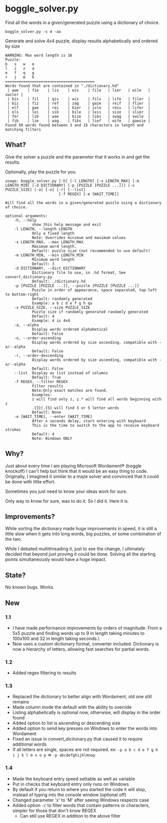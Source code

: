 # boggle_solver.py

Find all the words in a given/generated puzzle using a dictionary of choice.

```boggle_solver.py -s 4 -ao```

Generate and solve  4x4 puzzle, display results alphabetically and ordered by size

```
WARNING: Max word length is 16
Puzzle:
b   s   w   e
l   i   z   a
e   f   q   g
r   j   m   h
========================================
Words found that are contained in "./dictionary.hd"
 | awe    | fie    | lis    | wis    | file   | lier   | wile   | swiler |
 | bis    | fil    | qis    | wiz    | fils   | life   | filer  |
 | biz    | fiz    | ref    | zag    | gaze   | reif   | flier  |
 | elf    | gae    | rei    | bier   | isle   | reis   | lifer  |
 | els    | lei    | sib    | bile   | leis   | size   | slier  |
 | fer    | lib    | wae    | bize   | libs   | swag   | swile  |
 | fib    | lie    | wag    | fibs   | lief   | wife   | gawsie |
Found 50 words found between 3 and 16 characters in length and matching filters
```

## What?

Give the solver a puzzle and the parameter that it works in and get the results.

Optionally, play the puzzle for you.

```
usage: boggle_solver.py [-h] [-l LENGTH] [-x LENGTH_MAX] [-m LENGTH_MIN] [-d DICTIONARY] [-p [PUZZLE [PUZZLE ...]]] [-s PUZZLE_SIZE] [-a] [-o] [-r] [--list]
                        [-f REGEX] [-e [WAIT_TIME]]

Will find all the words in a given/generated puzzle using a dictionary of choice.

optional arguments:
    -h, --help
            show this help message and exit
    -l LENGTH, --length LENGTH
            Only a fixed length
            Note: Overrides minimum and maximum values
    -x LENGTH_MAX, --max LENGTH_MAX
            Maximum word length,
            Default: puzzle size (not recommended to use default)
    -m LENGTH_MIN, --min LENGTH_MIN
            Minimum word length
            Default: 3
    -d DICTIONARY, --dict DICTIONARY
            Dictionary file to use, in .hd format, See convert_dictionary.py
            Default: ./dictionary.hd
    -p [PUZZLE [PUZZLE ...]], --puzzle [PUZZLE [PUZZLE ...]]
            Puzzle in order of appearance, space separated, top-left to bottom-right
            Default: randomly generated
            Example: a b c d e f g h qu
    -s PUZZLE_SIZE, --size PUZZLE_SIZE
            Puzzle size if randomly generated randomly generated
            Default: 4
            Example: 4 is 4x4
    -a, --alpha
            Display words ordered alphabetical
            Default: False
    -o, --order-ascending
            Display words ordered by size ascending, compatible with -a/--alpha
            Default: False
    -r, --order-descending
            Display words ordered by size ascending, compatible with -a/--alpha
            Default: False
    --list  Display as list instead of columns
            Default: True
    -f REGEX, --filter REGEX
            Filter results
            Note:Only exact matches are found.
            Examples:
            z will find only z, z.* will find all words beginning with z
            .{3}|.{5} will find 3 or 5 letter words
            Default: None
    -e [WAIT_TIME], --enter [WAIT_TIME]
            After x seconds delay, start entering with keyboard
            This is the time to switch to the app to receive keyboard strokes
            Default: 4
            Note: Windows ONLY
```

## Why?
Just about every time I am playing Microsoft Wordament® (boggle knockoff) I can't help but think that it would be an easy thing to code.  Originally, I imagined it similar to a maze solver and convinced that it could be done with little effort.

Sometimes you just need to know your ideas work for sure.

Only way to know for sure, was to do it.  So I did it.  Here it is.

## Improvements?
While sorting the dictionary made huge improvements in speed, it is still a little slow when it gets into long words, big puzzles, or some combination of the two.

While I debated multithreading it, just to see the change, I ultimately decided that beyond just proving it could be done.  Solving all the starting points simultaneously would have a huge impact.

## State?
No known bugs.  Works.

## New
### 1.1
- I have made performance improvements by orders of magnitude.  From a 5x5 puzzle and finding words up to 9 in length taking minutes to 100x100 and 32 in length taking seconds.\
- Now uses a custom dictionary format, converter included.  Dictionary is now a hierarchy of letters, allowing fast searches for partial words.

### 1.2
- Added regex filtering to results

### 1.3
- Replaced the dictionary to better align with Wordament, old one still remains
- Made column mode the default with the ability to override
- Listing alphabetically is optional now, otherwise, will display in the order found
- Added option to list is ascending or descending size
- Added option to send key presses on Windows to enter the words into Wordament
- Fixed an issue in convert_dicitonary.py that caused it to require additional words
- If all letters are single, spaces are not required.  ex: `-p a b c d e f g h i j k l m n o p`  =>  `-p abcdefghijklmnop`

### 1.4
- Made the keyboard entry speed settable as well as variable
- Put in checks that keyboard entry only runs on Windows
- By default if you return to where you started the code it will stop, instead of typing into the console window (optional off)
- Changed parameter 'x' to 'M' after seeing Windows respects case
- Added option `-C` to filter words that contain patterns or characters, simpler for those that don't know REGEX
    - Can still use REGEX in addition to the above filter



